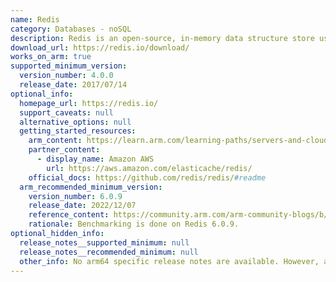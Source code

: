 ```yaml
---
name: Redis
category: Databases - noSQL
description: Redis is an open-source, in-memory data structure store used as a database, cache, message broker, and streaming engine.
download_url: https://redis.io/download/
works_on_arm: true
supported_minimum_version:
  version_number: 4.0.0
  release_date: 2017/07/14
optional_info:
  homepage_url: https://redis.io/
  support_caveats: null
  alternative_options: null
  getting_started_resources:
    arm_content: https://learn.arm.com/learning-paths/servers-and-cloud-computing/redis/
    partner_content:
      - display_name: Amazon AWS
        url: https://aws.amazon.com/elasticache/redis/
    official_docs: https://github.com/redis/redis/#readme
  arm_recommended_minimum_version:
    version_number: 6.0.9
    release_date: 2022/12/07
    reference_content: https://community.arm.com/arm-community-blogs/b/infrastructure-solutions-blog/posts/improve-redis-performance-by-deploying-on-alibaba-cloud-yitian-710-instances
    rationale: Benchmarking is done on Redis 6.0.9.
optional_hidden_info:
  release_notes__supported_minimum: null
  release_notes__recommended_minimum: null
  other_info: No arm64 specific release notes are available. However, arm support is mentioned here- https://redis.io/docs/reference/arm/
---
```

